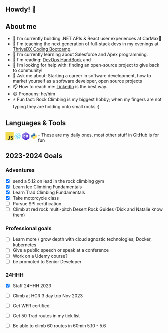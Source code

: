 ## Howdy! 👋

## About me
- 🔭 I’m currently building .NET APIs & React user experiences at CarMax🚗 
- 🏫 I'm teaching the next generation of full-stack devs in my evenings at [ThriveDX Coding Bootcamp](https://thrivedx.com/for-education/solutions/software-development-bootcamp). 
- 🌱 I’m currently learning about Salesforce and Apex programming.  
- 📖 I'm reading: [DevOps HandBook](https://www.amazon.com/DevOps-Handbook-World-Class-Reliability-Organizations/dp/1942788002) and 
- 🤔 I’m looking for help with: finding an open-source project to give back to community!
- 💬 Ask me about: Starting a career in software development, how to market yourself as a software developer, open source projects
- 📫 How to reach me: [LinkedIn](https://www.linkedin.com/in/jonathon-hinchley/) is the best way.
- 😄 Pronouns: he/him
- ⚡ Fun fact: Rock Climbing is my biggest hobby; when my fingers are not typing they are holding onto small rocks :)

## Languages & Tools

<img align="left" alt="JavaScript" width="26px" src="https://raw.githubusercontent.com/github/explore/80688e429a7d4ef2fca1e82350fe8e3517d3494d/topics/javascript/javascript.png" />
<img align="left" alt="React" width="26px" src="https://raw.githubusercontent.com/github/explore/80688e429a7d4ef2fca1e82350fe8e3517d3494d/topics/react/react.png" />
<img align="left" alt="Csharp" width="26px" src="https://raw.githubusercontent.com/github/explore/80688e429a7d4ef2fca1e82350fe8e3517d3494d/topics/csharp/csharp.png" /> 
<img align="left" alt="Python" width="26px" src="https://raw.githubusercontent.com/github/explore/80688e429a7d4ef2fca1e82350fe8e3517d3494d/topics/python/python.png" />
- These are my daily ones, most other stuff in GitHub is for fun

<!--
## ⚡ GitHub Stats (DOES NOT include Private Work)
<img align="left" alt="Jonathon's GitHub Stats" src="https://github-readme-stats.codestackr.vercel.app/api?username=hinchley2018&show_icons=true&hide_border=true" />
-->

## 2023-2024 Goals
### Adventures
- [x] send a 5.12 on lead in the rock climbing gym
- [x] Learn Ice Climbing Fundamentals
- [x] Learn Trad Climbing Fundamentals
- [x] Take motorcycle class
- [ ] Pursue SPI certification
- [ ] Climb at red rock multi-pitch Desert Rock Guides (Dick and Natalie know them)

### Professional goals
- [ ] Learn more / grow depth with cloud agnostic technologies; Docker, kubernetes
- [ ] Give a public speech or speak at a conference
- [ ] Work on a Udemy course?
- [ ] be promoted to Senior Developer

### 24HHH
- [x] Staff 24HHH 2023
- [ ] Climb at HCR 3 day trip Nov 2023
- [ ] Get WFR certified
- [ ] Get 50 Trad routes in my tick list
- [ ] Be able to climb 60 routes in 60min 5.10 - 5.6


